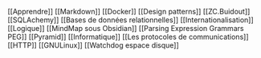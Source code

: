 [[Apprendre]]
[[Markdown]]
[[Docker]]
[[Design patterns]]
[[ZC.Buidout]]
[[SQLAchemy]]
[[Bases de données relationnelles]]
[[Internationalisation]]
[[Logique]]
[[MindMap sous Obsidian]]
[[Parsing Expression Grammars PEG]]
[[Pyramid]]
[[Informatique]]
[[Les protocoles de communications]]
[[HTTP]]
[[GNULinux]]
[[Watchdog espace disque]]
